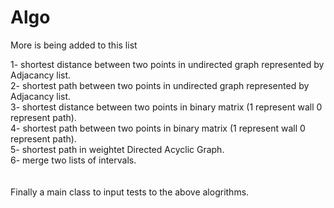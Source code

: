 # Algo
More is being added to this list

1- shortest distance between two points in undirected graph represented by Adjacancy list.<br/>
2- shortest path between two points in undirected graph represented by Adjacancy list.<br/>
3- shortest distance between two points in binary matrix (1 represent wall 0 represent path).<br/>
4- shortest path between two points in binary matrix (1 represent wall 0 represent path).<br/>
5- shortest path in weightet Directed Acyclic Graph.<br/>
6- merge two lists of intervals.<br/>
<br/>
<br/>
Finally a main class to input tests to the above alogrithms. 
